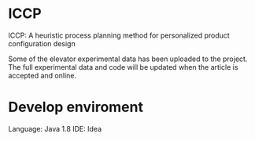 # ICCP
ICCP: A heuristic process planning method for personalized product configuration design

Some of the elevator experimental data has been uploaded to the project.
The full experimental data and code will be updated when the article is accepted and online.

# Develop enviroment
Language: Java 1.8
IDE: Idea
